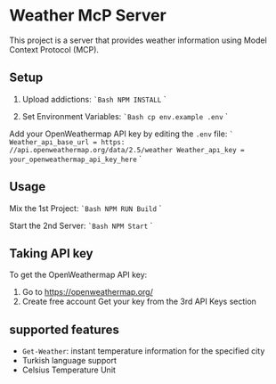 # Weather McP Server

This project is a server that provides weather information using Model Context Protocol (MCP).

## Setup

1. Upload addictions:
`` `Bash
NPM INSTALL
`` `

2. Set Environment Variables:
`` `Bash
cp env.example .env
`` `

Add your OpenWeathermap API key by editing the `.env` file:
`` `
Weather_apı_base_url = https: //api.openweathermap.org/data/2.5/weather
Weather_apı_key = your_openweathermap_api_key_here
`` `

## Usage

Mix the 1st Project:
`` `Bash
NPM RUN Build
`` `

Start the 2nd Server:
`` `Bash
NPM Start
`` `

## Taking API key

To get the OpenWeathermap API key:
1. Go to https://openweathermap.org/
2. Create free account
Get your key from the 3rd API Keys section

## supported features

- `Get-Weather`: instant temperature information for the specified city
- Turkish language support
- Celsius Temperature Unit
